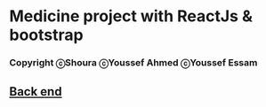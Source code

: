 # Medicine project with ReactJs & bootstrap

### Copyright ⓒShoura ⓒYoussef Ahmed ⓒYoussef Essam

## [Back end](https://github.com/shoura279/medicine-project.git)

